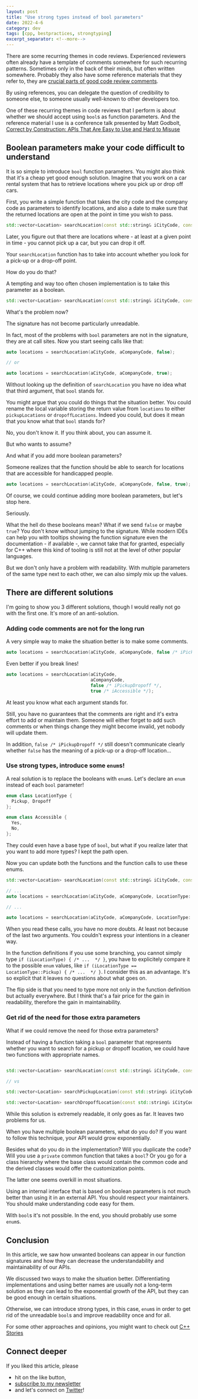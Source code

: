 ```yaml
---
layout: post
title: "Use strong types instead of bool parameters"
date: 2022-4-6
category: dev
tags: [cpp, bestpractices, strongtyping]
excerpt_separator: <!--more-->
---
```

There are some recurring themes in code reviews. Experienced reviewers often already have a template of comments somewhere for such recurring patterns. Sometimes only in the back of their minds, but often written somewhere. Probably they also have some reference materials that they refer to, they are [crucial parts of good code review comments](https://www.sandordargo.com/blog/2021/10/06/airy-code-reviews).
<!--more-->
By using references, you can delegate the question of credibility to someone else, to someone usually well-known to other developers too.

One of these recurring themes in code reviews that I perform is about whether we should accept using `bool`s as function parameters. And the reference material I use is a conference talk presented by Matt Godbolt, [Correct by Construction: APIs That Are Easy to Use and Hard to Misuse](https://www.youtube.com/watch?v=nLSm3Haxz0I) 

## Boolean parameters make your code difficult to understand

It is so simple to introduce `bool` function parameters. You might also think that it's a cheap yet good enough solution. Imagine that you work on a car rental system that has to retrieve locations where you pick up or drop off cars.

First, you write a simple function that takes the city code and the company code as parameters to identify locations, and also a date to make sure that the returned locations are open at the point in time you wish to pass.

```cpp
std::vector<Location> searchLocation(const std::string& iCityCode, const std::string& iCompanyCode, const Date& iDate);
```

Later, you figure out that there are locations where - at least at a given point in time - you cannot pick up a car, but you can drop it off.

Your `searchLocation` function has to take into account whether you look for a pick-up or a drop-off point.

How do you do that?

A tempting and way too often chosen implementation is to take this parameter as a boolean.

```cpp
std::vector<Location> searchLocation(const std::string& iCityCode, const std::string& iCompanyCode, const Date& iDate, bool iPickupOrDropoff);
```

What's the problem now?

The signature has not become particularly unreadable.

In fact, most of the problems with `bool` parameters are not in the signature, they are at call sites. Now you start seeing calls like that:

```cpp
auto locations = searchLocation(aCityCode, aCompanyCode, false);

// or 

auto locations = searchLocation(aCityCode, aCompanyCode, true);
```

Without looking up the definition of `searchLocation` you have no idea what that third argument, that `bool` stands for.

You might argue that you could do things that the situation better. You could rename the local variable storing the return value from `locations` to either `pickupLocations` or `dropoffLocations`. Indeed you could, but does it mean that you know what that `bool` stands for?

No, you don't know it. If you think about, you can assume it. 

But who wants to assume?

And what if you add more boolean parameters?

Someone realizes that the function should be able to search for locations that are accessible for handicapped people.


```cpp
auto locations = searchLocation(aCityCode, aCompanyCode, false, true);
```

Of course, we could continue adding more boolean parameters, but let's stop here.

Seriously.

What the hell do these booleans mean? What if we send `false` or maybe `true`? You don't know without jumping to the signature. While modern IDEs can help you with tooltips showing the function signature even the documentation - if available -, we cannot take that for granted, especially for C++ where this kind of tooling is still not at the level of other popular languages.

But we don't only have a problem with readability. With multiple parameters of the same type next to each other, we can also simply mix up the values.

## There are different solutions

I'm going to show you 3 different solutions, though I would really not go with the first one. It's more of an anti-solution.

### Adding code comments are not for the long run

A very simple way to make the situation better is to make some comments.

```cpp
auto locations = searchLocation(aCityCode, aCompanyCode, false /* iPickupDropoff */, true /* iAccessible */);
```

Even better if you break lines!

```cpp
auto locations = searchLocation(aCityCode, 
                                aCompanyCode,
                                false /* iPickupDropoff */,
                                true /* iAccessible */);
```

At least you know what each argument stands for.

Still, you have no guarantees that the comments are right and it's extra effort to add or maintain them. Someone will either forget to add such comments or when things change they might become invalid, yet nobody will update them.

In addition, `false /* iPickupDropoff */` still doesn't communicate clearly whether `false` has the meaning of a pick-up or a drop-off location...


### Use strong types, introduce some `enum`s!

A real solution is to replace the booleans with `enum`s. Let's declare an `enum` instead of each `bool` parameter!

```cpp
enum class LocationType {
  Pickup, Dropoff
};

enum class Accessible {
  Yes,
  No,
};
```

They could even have a base type of `bool`, but what if you realize later that you want to add more types? I kept the path open.

Now you can update both the functions and the function calls to use these enums.

```cpp
std::vector<Location> searchLocation(const std::string& iCityCode, const std::string& iCompanyCode, const Date& iDate, LocationType iLocationType, Accessible isAccessible);

// ...
auto locations = searchLocation(aCityCode, aCompanyCode, LocationType::Pickup, Accessible::Yes);

// ...

auto locations = searchLocation(aCityCode, aCompanyCode, LocationType::Dropoff, Accessible::No);
```

When you read these calls, you have no more doubts. At least not because of the last two arguments. You couldn't express your intentions in a cleaner way.

In the function definitions if you use some branching, you cannot simply type `if (iLocationType) { /* ...  */ }`, you have to explicitely compare it to the possible `enum` values, like `if (iLocationType == LocationType::Pickup) { /* ...  */ }`. I consider this as an advantage. It's so explicit that it leaves no questions about what goes on.

The flip side is that you need to type more not only in the function definition but actually everywhere. But I think that's a fair price for the gain in readability, therefore the gain in maintainability.

### Get rid of the need for those extra parameters

What if we could remove the need for those extra parameters?

Instead of having a function taking a `bool` parameter that represents whether you want to search for a pickup or dropoff location, we could have two functions with appropriate names.

```cpp

std::vector<Location> searchLocation(const std::string& iCityCode, const std::string& iCompanyCode, const Date& iDate, bool iPickupOrDropoff);

// vs

std::vector<Location> searchPickupLocation(const std::string& iCityCode, const std::string& iCompanyCode, const Date& iDate);

std::vector<Location> searchDropoffLocation(const std::string& iCityCode, const std::string& iCompanyCode, const Date& iDate);

```

While this solution is extremely readable, it only goes as far. It leaves two problems for us.

When you have multiple boolean parameters, what do you do? If you want to follow this technique, your API would grow exponentially.

Besides what do you do in the implementation? Will you duplicate the code? Will you use a `private` common function that takes a `bool`? Or you go for a class hierarchy where the base class would contain the common code and the derived classes would offer the customization points.

The latter one seems overkill in most situations. 

Using an internal interface that is based on boolean parameters is not much better than using it in an external API. You should respect your maintainers. You should make understanding code easy for them.

With `bool`s it's not possible. In the end, you should probably use some `enum`s.

## Conclusion

In this article, we saw how unwanted booleans can appear in our function signatures and how they can decrease the understandability and maintainability of our APIs.

We discussed two ways to make the situation better. Differentiating implementations and using better names are usually not a long-term solution as they can lead to the exponential growth of the API, but they can be good enough in certain situations.

Otherwise, we can introduce strong types, in this case, `enum`s in order to get rid of the unreadable `bool`s and improve readability once and for all.

For some other approaches and opinions, you might want to check out [C++ Stories](https://www.cppstories.com/2017/03/on-toggle-parameters/)

## Connect deeper

If you liked this article, please 
- hit on the like button,  
- [subscribe to my newsletter](http://eepurl.com/gvcv1j) 
- and let's connect on [Twitter](https://twitter.com/SandorDargo)!